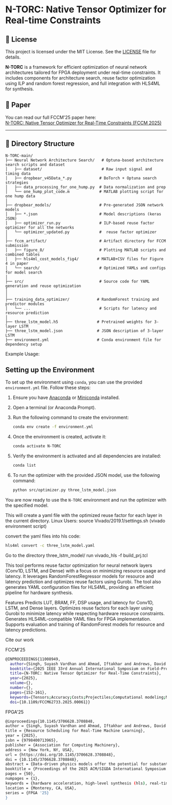 

# N-TORC: Native Tensor Optimizer for Real-time Constraints

## 📄 License

This project is licensed under the MIT License. See the [LICENSE](./License) file for details.



**N-TORC** is a framework for efficient optimization of neural network architectures tailored for FPGA deployment under real-time constraints. It includes components for architecture search, reuse factor optimization using ILP and random forest regression, and full integration with HLS4ML for synthesis.

## 📄 Paper

You can read our full FCCM'25 paper here:  
[N-TORC: Native Tensor Optimizer for Real-Time Constraints (FCCM 2025)](./docs/N_TORC_FCCM_2025.pdf)


---

## 🔧 Directory Structure

```
N-TORC-main/
├── Neural Network Architecture Search/   # Optuna-based architecture search scripts and dataset
│   ├── dataset/                          # Raw input signal and timing data
│   ├── dropbear_v45Data_*.py            # BoTorch + Optuna search strategies
│   ├── data_processing_for_one_hump.py  # Data normalization and prep
│   └── one_hump_plot_code.m             # MATLAB plotting script for one hump data
│
├── dropbear_models/                     # Pre-generated JSON network models
│   ├── *.json                           # Model descriptions (keras JSON)
│   ├── optimizer_run.py                 # ILP-based reuse factor optimizer for all the networks
│   └── optimizer_updated.py             #  reuse factor optimizer
│
├── fccm_artifact/                       # Artifact directory for FCCM submission
│   ├── figure_8/                        # Plotting MATLAB scripts and combined tables
│   ├── hls4ml_cost_models_fig4/        # MATLAB+CSV files for Figure 4 in paper
│   └── search/                          # Optimized YAMLs and configs for model search
│
├── src/                                 # Source code for YAML generation and reuse optimization
│  
│
├── training_data_optimizer/            # RandomForest training and predictor modules
│   └── ...                              # Scripts for latency and resource prediction
│
├── three_lstm_model.h5                 # Pretrained weights for 3-layer LSTM
├── three_lstm_model.json               # JSON description of 3-layer LSTM
├── environment.yml                     # Conda environment file for dependency setup

```


Example Usage: 
## Setting up the Environment

To set up the environment using `conda`, you can use the provided `environment.yml` file. Follow these steps:

1. Ensure you have [Anaconda](https://www.anaconda.com/products/distribution) or [Miniconda](https://docs.conda.io/en/latest/miniconda.html) installed.
   
2. Open a terminal (or Anaconda Prompt).

3. Run the following command to create the environment:

    ```bash
    conda env create -f environment.yml
    ```

4. Once the environment is created, activate it:

    ```bash
    conda activate N-TORC
    ```

5. Verify the environment is activated and all dependencies are installed:

    ```bash
    conda list
    ```

6. To run the optimizer with the provided JSON model, use the following command:

    ```bash
    python src/optimizer.py three_lstm_model.json
    ```

You are now ready to use the `N-TORC` environment and run the optimizer with the specified model.


This will create a yaml file with the optimized reuse factor for each layer in the current directory.
Linux Users:
source Vivado/2019.1/settings.sh (vivado environment script)

convert the yaml files into hls code:
  ```bash
hls4ml convert -c three_lstm_model.yaml
```
Go to the directory three_lstm_model/
run vivado_hls -f build_prj.tcl

This tool performs reuse factor optimization for neural network layers (Conv1D, LSTM, and Dense) with a focus on minimizing resource usage and latency. It leverages RandomForestRegressor models for resource and latency prediction and optimizes reuse factors using Gurobi. The tool also generates YAML configuration files for HLS4ML, providing an efficient pipeline for hardware synthesis.

Features
Predicts LUT, BRAM, FF, DSP usage, and latency for Conv1D, LSTM, and Dense layers.
Optimizes reuse factors for each layer using Gurobi to minimize latency while respecting hardware resource constraints.
Generates HLS4ML-compatible YAML files for FPGA implementation.
Supports evaluation and training of RandomForest models for resource and latency predictions.

Cite our work


FCCM'25
```bash
@INPROCEEDINGS{11008949,
  author={Singh, Suyash Vardhan and Ahmad, Iftakhar and Andrews, David and Huang, Miaoqing and Downey, Austin R.J. and Bakos, Jason D.},
  booktitle={2025 IEEE 33rd Annual International Symposium on Field-Programmable Custom Computing Machines (FCCM)}, 
  title={N-TORC: Native Tensor Optimizer for Real-Time Constraints}, 
  year={2025},
  volume={},
  number={},
  pages={152-161},
  keywords={Tensors;Accuracy;Costs;Projectiles;Computational modeling;Memory management;Stochastic processes;Hyperparameter optimization;Real-time systems;Optimization;machine learning;real-time;high-level synthesis;hls4ml;performance modeling},
  doi={10.1109/FCCM62733.2025.00061}}


```

FPGA'25

```bash
@inproceedings{10.1145/3706628.3708848,
author = {Singh, Suyash Vardhan and Ahmad, Iftakhar and Andrews, David and Huang, Miaoqing and Downey, Austin R. J. and Bakos, Jason D.},
title = {Resource Scheduling for Real-Time Machine Learning},
year = {2025},
isbn = {9798400713965},
publisher = {Association for Computing Machinery},
address = {New York, NY, USA},
url = {https://doi.org/10.1145/3706628.3708848},
doi = {10.1145/3706628.3708848},
abstract = {Data-driven physics models offer the potential for substantially increasing the sample rate for applications in high-rate cyberphys- ical systems, such as model predictive control, structural health monitoring, and online smart sensing. Making this practical re- quires new model deployment tools that search for networks with maximum accuracy while meeting both real-time performance and resource constraints. Tools that generate customized architectures for machine learning models, such as HLS4ML and FINN, require manual control over latency and cost trade-offs for each layer. This poster describes a proposed end-to-end framework that combines Bayesian optimization for neural architecture search with Integer Linear Optimization of layer cost-latency trade-off using HLS4ML ''reuse factors''. The proposed framework is shown in Fig. 1 and consists of a performance model training phase and two model deployment stages. The performance model training phase generates training data and trains a model to predict the resource cost and latency of an HLS4ML deployment of a given layer and associated reuse factor on a given FPGA. The first model deployment stage takes training, test, and validation data for a physical system-in this case, the Dynamic Reproduction of Projectiles in Ballistic Environments for Advanced Research (DROPBEAR) dataset-and searches the hyper- parameter space for Pareto optimal models with respect to latency and workload, as measured by the number of multiplies required for one forward pass. For each of the models generated, a second stage uses the performance model to optimize the reuse factor of each layer to guarantee that the whole model meets the resource constraint while minimizing end-to-end latency. Table 1 shows the benefit of the reuse factor optimizer that comprises the second stage of the model deployment phase, The results compare the performance of a baseline stochastic search to that of our proposed optimizer for an example model consisting of four convolutional layers, three LSTM layers, and one dense layer. The results show sample stochastic search runs having 1K, 10K, 100K, and 1M trials over a total search space of 209 million reuse factor permutations. The stochastic search reaches a point of diminishing returns with latency 205 𝜂 while the optimizer achieves a latency of 190 𝜂 and requires roughly 1000X less search time.},
booktitle = {Proceedings of the 2025 ACM/SIGDA International Symposium on Field Programmable Gate Arrays},
pages = {50},
numpages = {1},
keywords = {hardware acceleration, high-level synthesis (hls), real-time control systems, resource scheduling},
location = {Monterey, CA, USA},
series = {FPGA '25}
}
```
